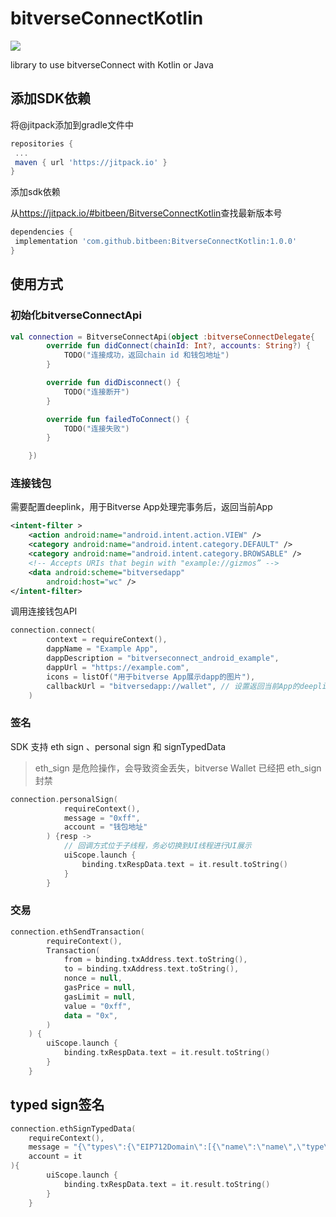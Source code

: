 # bitverseConnectKotlin

[![](https://jitpack.io/v/bitverseWallet/bitverseConnectKotlin.svg)](https://jitpack.io/#bitbeen/BitverseConnectKotlin)

library to use bitverseConnect with Kotlin or Java

## 添加SDK依赖
将@jitpack添加到gradle文件中

```gradle
repositories {
 ...
 maven { url 'https://jitpack.io' }
}
```
添加sdk依赖

从<https://jitpack.io/#bitbeen/BitverseConnectKotlin>查找最新版本号

```gradle
dependencies {
 implementation 'com.github.bitbeen:BitverseConnectKotlin:1.0.0'
}
```

## 使用方式

### 初始化bitverseConnectApi
```kotlin
val connection = BitverseConnectApi(object :bitverseConnectDelegate{
        override fun didConnect(chainId: Int?, accounts: String?) {
            TODO("连接成功，返回chain id 和钱包地址")
        }

        override fun didDisconnect() {
            TODO("连接断开")
        }

        override fun failedToConnect() {
            TODO("连接失败")
        }

    })
```

### 连接钱包
需要配置deeplink，用于Bitverse App处理完事务后，返回当前App
```xml
<intent-filter >
    <action android:name="android.intent.action.VIEW" />
    <category android:name="android.intent.category.DEFAULT" />
    <category android:name="android.intent.category.BROWSABLE" />
    <!-- Accepts URIs that begin with "example://gizmos” -->
    <data android:scheme="bitversedapp"
        android:host="wc" />
</intent-filter>
```
调用连接钱包API
```kotlin
connection.connect(
        context = requireContext(),
        dappName = "Example App",
        dappDescription = "bitverseconnect_android_example",
        dappUrl = "https://example.com",
        icons = listOf("用于bitverse App展示dapp的图片"),
        callbackUrl = "bitversedapp://wallet", // 设置返回当前App的deeplink
    )
```

### 签名
SDK 支持 eth sign 、personal sign 和 signTypedData
> eth_sign 是危险操作，会导致资金丢失，bitverse Wallet 已经把 eth_sign 封禁

```kotlin
connection.personalSign(
            requireContext(),
            message = "0xff",
            account = "钱包地址"
        ) {resp ->
            // 回调方式位于子线程，务必切换到UI线程进行UI展示
            uiScope.launch {    
                binding.txRespData.text = it.result.toString()
            }
        }
```

### 交易
```kotlin
connection.ethSendTransaction(
        requireContext(),
        Transaction(
            from = binding.txAddress.text.toString(),
            to = binding.txAddress.text.toString(),
            nonce = null,
            gasPrice = null,
            gasLimit = null,
            value = "0xff",
            data = "0x",
        )
    ) {
        uiScope.launch {
            binding.txRespData.text = it.result.toString()
        }
    }
```
## typed sign签名
```kotlin
connection.ethSignTypedData(
    requireContext(),
    message = "{\"types\":{\"EIP712Domain\":[{\"name\":\"name\",\"type\":\"string\"},{\"name\":\"version\",\"type\":\"string\"},{\"name\":\"chainId\",\"type\":\"uint256\"},{\"name\":\"verifyingContract\",\"type\":\"address\"}],\"Person\":[{\"name\":\"name\",\"type\":\"string\"},{\"name\":\"wallet\",\"type\":\"address\"}],\"Mail\":[{\"name\":\"from\",\"type\":\"Person\"},{\"name\":\"to\",\"type\":\"Person\"},{\"name\":\"contents\",\"type\":\"string\"}]},\"primaryType\":\"Mail\",\"domain\":{\"name\":\"Ether Mail\",\"version\":\"1\",\"chainId\":1,\"verifyingContract\":\"0xCcCCccccCCCCcCCCCCCcCcCccCcCCCcCcccccccC\"},\"message\":{\"from\":{\"name\":\"Cow\",\"wallet\":\"0xCD2a3d9F938E13CD947Ec05AbC7FE734Df8DD826\"},\"to\":{\"name\":\"Bob\",\"wallet\":\"0xbBbBBBBbbBBBbbbBbbBbbbbBBbBbbbbBbBbbBBbB\"},\"contents\":\"Hello, Bob!\"}}",
    account = it
){
        uiScope.launch {
            binding.txRespData.text = it.result.toString()
        }
    }


```